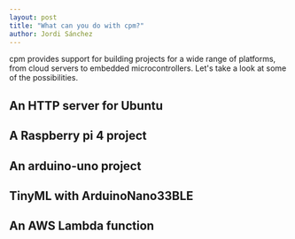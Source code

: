 ```yaml
---
layout: post
title: "What can you do with cpm?"
author: Jordi Sánchez
---
```


cpm provides support for building projects for a wide range of platforms, from cloud servers to embedded microcontrollers. Let's take a look at some of the possibilities.

## An HTTP server for Ubuntu

## A Raspberry pi 4 project

## An arduino-uno project

## TinyML with ArduinoNano33BLE

## An AWS Lambda function
